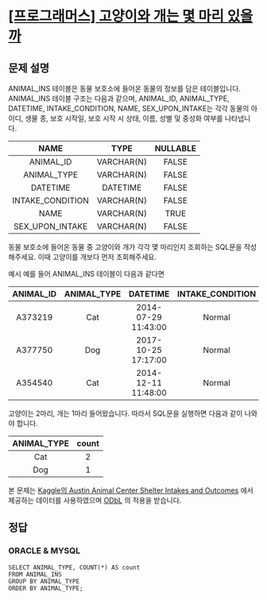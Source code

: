 # [\[프로그래머스\] 고양이와 개는 몇 마리 있을까](https://programmers.co.kr/learn/courses/30/lessons/59040)

## 문제 설명
ANIMAL_INS 테이블은 동물 보호소에 들어온 동물의 정보를 담은 테이블입니다. ANIMAL_INS 테이블 구조는 다음과 같으며, ANIMAL_ID, ANIMAL_TYPE, DATETIME, INTAKE_CONDITION, NAME, SEX_UPON_INTAKE는 각각 동물의 아이디, 생물 종, 보호 시작일, 보호 시작 시 상태, 이름, 성별 및 중성화 여부를 나타냅니다.

NAME | TYPE | NULLABLE
:---: | :---: | :---:
ANIMAL_ID | VARCHAR(N) | FALSE
ANIMAL_TYPE | VARCHAR(N) | FALSE
DATETIME | DATETIME | FALSE
INTAKE_CONDITION | VARCHAR(N) | FALSE
NAME | VARCHAR(N) | TRUE
SEX_UPON_INTAKE | VARCHAR(N) | FALSE
동물 보호소에 들어온 동물 중 고양이와 개가 각각 몇 마리인지 조회하는 SQL문을 작성해주세요. 이때 고양이를 개보다 먼저 조회해주세요.

예시
예를 들어 ANIMAL_INS 테이블이 다음과 같다면

ANIMAL_ID | ANIMAL_TYPE | DATETIME | INTAKE_CONDITION | NAME | SEX_UPON_INTAKE
:---: | :---: | :---: | :---: | :---: | :---:
A373219 | Cat | 2014-07-29 11:43:00 | Normal | Ella | Spayed Female
A377750 | Dog | 2017-10-25 17:17:00 | Normal | Lucy | Spayed Female
A354540 | Cat | 2014-12-11 11:48:00 | Normal | Tux | Neutered Male
고양이는 2마리, 개는 1마리 들어왔습니다. 따라서 SQL문을 실행하면 다음과 같이 나와야 합니다.

ANIMAL_TYPE | count
:---: | :---:
Cat | 2
Dog | 1

본 문제는 [Kaggle의 Austin Animal Center Shelter Intakes and Outcomes](https://www.kaggle.com/aaronschlegel/austin-animal-center-shelter-intakes-and-outcomes)
에서 제공하는 데이터를 사용하였으며 [ODbL](https://opendatacommons.org/licenses/odbl/1-0/) 의 적용을 받습니다.

## 정답

### ORACLE & MYSQL
```mysql
SELECT ANIMAL_TYPE, COUNT(*) AS count
FROM ANIMAL_INS
GROUP BY ANIMAL_TYPE
ORDER BY ANIMAL_TYPE;
```
